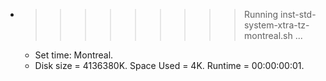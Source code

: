 * >>>>>>>>> Running inst-std-system-xtra-tz-montreal.sh ...
  * Set time: Montreal.
  * Disk size = 4136380K. Space Used = 4K. Runtime = 00:00:00:01.
